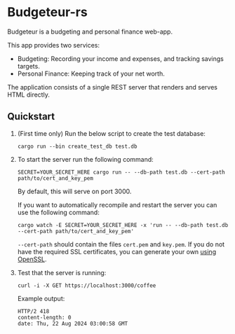 # Budgeteur-rs
Budgeteur is a budgeting and personal finance web-app.

This app provides two services:
* Budgeting: Recording your income and expenses, and tracking savings targets.
* Personal Finance: Keeping track of your net worth.

The application consists of a single REST server that renders and serves HTML directly.

## Quickstart
1.  (First time only) Run the below script to create the test database:
    ```shell
    cargo run --bin create_test_db test.db
    ```
2.  To start the server run the following command:
    ```shell
    SECRET=YOUR_SECRET_HERE cargo run -- --db-path test.db --cert-path path/to/cert_and_key_pem
    ```
    By default, this will serve on port 3000.

    If you want to automatically recompile and restart the server you can use the following command:
    ```shell
    cargo watch -E SECRET=YOUR_SECRET_HERE -x 'run -- --db-path test.db --cert-path path/to/cert_and_key_pem'
    ```

    `--cert-path` should contain the files `cert.pem` and `key.pem`.
    If you do not have the required SSL certificates, you can generate your own [using OpenSSL](https://stackoverflow.com/a/10176685).
3.  Test that the server is running:
    ```shell
    curl -i -X GET https://localhost:3000/coffee
    ```

    Example output:
    ```
    HTTP/2 418
    content-length: 0
    date: Thu, 22 Aug 2024 03:00:58 GMT
    ```
